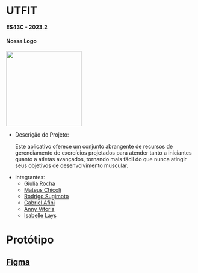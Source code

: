 # UTFIT
**ES43C - 2023.2**

#### Nossa Logo

<img src="https://github.com/Giulia-Rocha/UTFIT-ES43C-2023.2/assets/135267270/54a278ef-c39d-42c2-8bc0-de6d43502587"  width="200"/>

- Descrição do Projeto: 

  Este aplicativo oferece um conjunto abrangente de recursos de gerenciamento de exercícios projetados para atender tanto a iniciantes 
    quanto a atletas avançados, tornando mais fácil do que nunca atingir seus objetivos de desenvolvimento muscular.


* Integrantes:
    * [Giulia Rocha](https://github.com/Giulia-Rocha)
    * [Mateus Chicoli](https://github.com/MChicoli)
    * [Rodrigo Sugimoto](https://github.com/RodrigoSugimoto)
    * [Gabriel Afini](https://github.com/AzumaNoDoragon)
    * [Anny Vitoria](https://github.com/Annyyzinha)
    * [Isabelle Lays](https://github.com/zabelelays)


# Protótipo
## [Figma](https://www.figma.com/file/GP2a9gb5dYTGGkRJqAEBm2/Utfprfit?type=design&node-id=21%3A2&mode=design&t=rDsYFxrnYnVCkCWZ-1) 
 



                      
